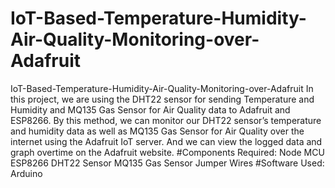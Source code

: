 # IoT-Based-Temperature-Humidity-Air-Quality-Monitoring-over-Adafruit
IoT-Based-Temperature-Humidity-Air-Quality-Monitoring-over-Adafruit In this project, we are using the DHT22 sensor for sending Temperature and Humidity and MQ135 Gas Sensor for Air Quality data to Adafruit and ESP8266. By this method, we can monitor our DHT22 sensor’s temperature and humidity data as well as MQ135 Gas Sensor for Air Quality over the internet using the Adafruit IoT server. And we can view the logged data and graph overtime on the Adafruit website.  #Components Required:  Node MCU ESP8266 DHT22 Sensor MQ135 Gas Sensor Jumper Wires  #Software Used: Arduino
